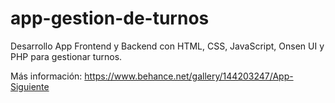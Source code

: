# app-gestion-de-turnos
Desarrollo App Frontend y Backend con HTML, CSS, JavaScript, Onsen UI y PHP para gestionar turnos.

Más información: https://www.behance.net/gallery/144203247/App-Siguiente
